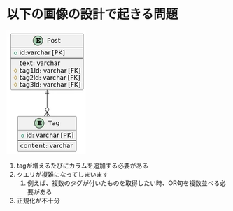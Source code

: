 # 以下の画像の設計で起きる問題

![alt text](image.png)

1. tagが増えるたびにカラムを追加する必要がある
2. クエリが複雑になってしまいます
   1. 例えば、複数のタグが付いたものを取得したい時、OR句を複数並べる必要がある
3. 正規化が不十分
